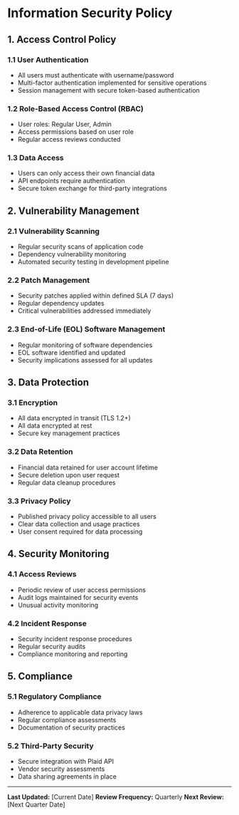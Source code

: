 # Information Security Policy

## 1. Access Control Policy

### 1.1 User Authentication
- All users must authenticate with username/password
- Multi-factor authentication implemented for sensitive operations
- Session management with secure token-based authentication

### 1.2 Role-Based Access Control (RBAC)
- User roles: Regular User, Admin
- Access permissions based on user role
- Regular access reviews conducted

### 1.3 Data Access
- Users can only access their own financial data
- API endpoints require authentication
- Secure token exchange for third-party integrations

## 2. Vulnerability Management

### 2.1 Vulnerability Scanning
- Regular security scans of application code
- Dependency vulnerability monitoring
- Automated security testing in development pipeline

### 2.2 Patch Management
- Security patches applied within defined SLA (7 days)
- Regular dependency updates
- Critical vulnerabilities addressed immediately

### 2.3 End-of-Life (EOL) Software Management
- Regular monitoring of software dependencies
- EOL software identified and updated
- Security implications assessed for all updates

## 3. Data Protection

### 3.1 Encryption
- All data encrypted in transit (TLS 1.2+)
- All data encrypted at rest
- Secure key management practices

### 3.2 Data Retention
- Financial data retained for user account lifetime
- Secure deletion upon user request
- Regular data cleanup procedures

### 3.3 Privacy Policy
- Published privacy policy accessible to all users
- Clear data collection and usage practices
- User consent required for data processing

## 4. Security Monitoring

### 4.1 Access Reviews
- Periodic review of user access permissions
- Audit logs maintained for security events
- Unusual activity monitoring

### 4.2 Incident Response
- Security incident response procedures
- Regular security audits
- Compliance monitoring and reporting

## 5. Compliance

### 5.1 Regulatory Compliance
- Adherence to applicable data privacy laws
- Regular compliance assessments
- Documentation of security practices

### 5.2 Third-Party Security
- Secure integration with Plaid API
- Vendor security assessments
- Data sharing agreements in place

---

**Last Updated:** [Current Date]
**Review Frequency:** Quarterly
**Next Review:** [Next Quarter Date]
